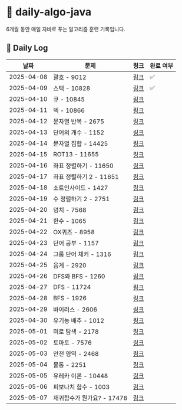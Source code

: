 # 📘 daily-algo-java

6개월 동안 매일 자바로 푸는 알고리즘 훈련 기록입니다.

## 📅 Daily Log

| 날짜 | 문제 | 링크 | 완료 여부 |
|------|------|------|-----------|
| 2025-04-08 | 괄호 - 9012 | [링크](https://www.acmicpc.net/problem/9012) | ✅ |
| 2025-04-09 | 스택 - 10828 | [링크](https://www.acmicpc.net/problem/10828) | ✅ |
| 2025-04-10 | 큐 - 10845 | [링크](https://www.acmicpc.net/problem/10845) |  |
| 2025-04-11 | 덱 - 10866 | [링크](https://www.acmicpc.net/problem/10866) |  |
| 2025-04-12 | 문자열 반복 - 2675 | [링크](https://www.acmicpc.net/problem/2675) |  |
| 2025-04-13 | 단어의 개수 - 1152 | [링크](https://www.acmicpc.net/problem/1152) |  |
| 2025-04-14 | 문자열 집합 - 14425 | [링크](https://www.acmicpc.net/problem/14425) |  |
| 2025-04-15 | ROT13 - 11655 | [링크](https://www.acmicpc.net/problem/11655) |  |
| 2025-04-16 | 좌표 정렬하기 - 11650 | [링크](https://www.acmicpc.net/problem/11650) |  |
| 2025-04-17 | 좌표 정렬하기 2 - 11651 | [링크](https://www.acmicpc.net/problem/11651) |  |
| 2025-04-18 | 소트인사이드 - 1427 | [링크](https://www.acmicpc.net/problem/1427) |  |
| 2025-04-19 | 수 정렬하기 2 - 2751 | [링크](https://www.acmicpc.net/problem/2751) |  |
| 2025-04-20 | 덩치 - 7568 | [링크](https://www.acmicpc.net/problem/7568) |  |
| 2025-04-21 | 한수 - 1065 | [링크](https://www.acmicpc.net/problem/1065) |  |
| 2025-04-22 | OX퀴즈 - 8958 | [링크](https://www.acmicpc.net/problem/8958) |  |
| 2025-04-23 | 단어 공부 - 1157 | [링크](https://www.acmicpc.net/problem/1157) |  |
| 2025-04-24 | 그룹 단어 체커 - 1316 | [링크](https://www.acmicpc.net/problem/1316) |  |
| 2025-04-25 | 음계 - 2920 | [링크](https://www.acmicpc.net/problem/2920) |  |
| 2025-04-26 | DFS와 BFS - 1260 | [링크](https://www.acmicpc.net/problem/1260) |  |
| 2025-04-27 | DFS - 11724 | [링크](https://www.acmicpc.net/problem/11724) |  |
| 2025-04-28 | BFS - 1926 | [링크](https://www.acmicpc.net/problem/1926) |  |
| 2025-04-29 | 바이러스 - 2606 | [링크](https://www.acmicpc.net/problem/2606) |  |
| 2025-04-30 | 유기농 배추 - 1012 | [링크](https://www.acmicpc.net/problem/1012) |  |
| 2025-05-01 | 미로 탐색 - 2178 | [링크](https://www.acmicpc.net/problem/2178) |  |
| 2025-05-02 | 토마토 - 7576 | [링크](https://www.acmicpc.net/problem/7576) |  |
| 2025-05-03 | 안전 영역 - 2468 | [링크](https://www.acmicpc.net/problem/2468) |  |
| 2025-05-04 | 물통 - 2251 | [링크](https://www.acmicpc.net/problem/2251) |  |
| 2025-05-05 | 유레카 이론 - 10448 | [링크](https://www.acmicpc.net/problem/10448) |  |
| 2025-05-06 | 피보나치 함수 - 1003 | [링크](https://www.acmicpc.net/problem/1003) |  |
| 2025-05-07 | 재귀함수가 뭔가요? - 17478 | [링크](https://www.acmicpc.net/problem/17478) |  |
